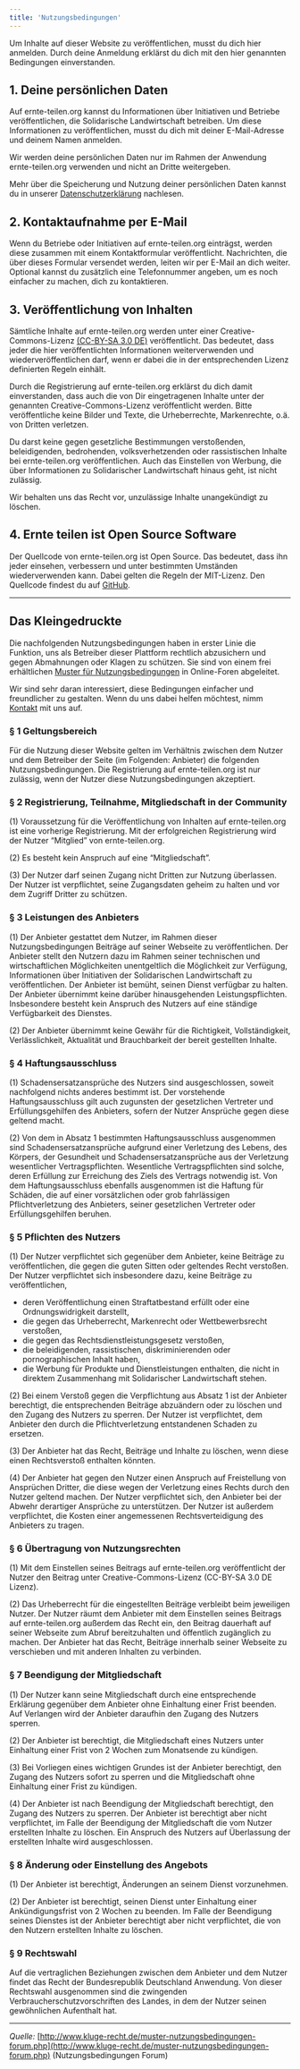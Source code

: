 ```yaml
---
title: 'Nutzungsbedingungen'
---
```


Um Inhalte auf dieser Website zu veröffentlichen, musst du dich hier anmelden. Durch deine Anmeldung erklärst du dich mit den hier genannten Bedingungen einverstanden.

## 1. Deine persönlichen Daten

Auf ernte-teilen.org kannst du Informationen über Initiativen und Betriebe veröffentlichen, die Solidarische Landwirtschaft betreiben. Um diese Informationen zu veröffentlichen, musst du dich mit deiner E-Mail-Adresse und deinem Namen anmelden.

Wir werden deine persönlichen Daten nur im Rahmen der Anwendung ernte-teilen.org verwenden und nicht an Dritte weitergeben.

Mehr über die Speicherung und Nutzung deiner persönlichen Daten kannst du in unserer [Datenschutzerklärung](/datenschutz) nachlesen.

## 2. Kontaktaufnahme per E-Mail

Wenn du Betriebe oder Initiativen auf ernte-teilen.org einträgst, werden diese zusammen mit einem Kontaktformular veröffentlicht. Nachrichten, die über dieses Formular versendet werden, leiten wir per E-Mail an dich weiter. Optional kannst du zusätzlich eine Telefonnummer angeben, um es noch einfacher zu machen, dich zu kontaktieren. 

## 3. Veröffentlichung von Inhalten

Sämtliche Inhalte auf ernte-teilen.org werden unter einer Creative-Commons-Lizenz [(CC-BY-SA 3.0 DE)](http://creativecommons.org/licenses/by-sa/3.0/de/) veröffentlicht. Das bedeutet, dass jeder die hier veröffentlichten Informationen weiterverwenden und wiederveröffentlichen darf, wenn er dabei die in der entsprechenden Lizenz definierten Regeln einhält.

Durch die Registrierung auf ernte-teilen.org erklärst du dich damit einverstanden, dass auch die von Dir eingetragenen Inhalte unter der genannten Creative-Commons-Lizenz veröffentlicht werden. Bitte veröffentliche keine Bilder und Texte, die Urheberrechte, Markenrechte, o.ä. von Dritten verletzen.

Du darst keine gegen gesetzliche Bestimmungen verstoßenden, beleidigenden, bedrohenden, volksverhetzenden oder rassistischen Inhalte bei ernte-teilen.org veröffentlichen. Auch das Einstellen von Werbung, die über Informationen zu Solidarischer Landwirtschaft hinaus geht, ist nicht zulässig.

Wir behalten uns das Recht vor, unzulässige Inhalte unangekündigt zu löschen.

## 4. Ernte teilen ist Open Source Software

Der Quellcode von ernte-teilen.org ist Open Source. Das bedeutet, dass ihn jeder einsehen, verbessern und unter bestimmten Umständen wiederverwenden kann. Dabei gelten die Regeln der MIT-Lizenz. Den Quellcode findest du auf [GitHub](https://github.com/teikei/teikei).

---

## Das Kleingedruckte

Die nachfolgenden Nutzungsbedingungen haben in erster Linie die Funktion, uns als Betreiber dieser Plattform rechtlich abzusichern und gegen Abmahnungen oder Klagen zu schützen. Sie sind von einem frei erhältlichen [Muster für Nutzungsbedingungen](http://www.kluge-recht.de/muster-nutzungsbedingungen-forum.php) in Online-Foren abgeleitet.

Wir sind sehr daran interessiert, diese Bedingungen einfacher und freundlicher zu gestalten. Wenn du uns dabei helfen möchtest, nimm
[Kontakt](/impressum) mit uns auf.

### § 1 Geltungsbereich

Für die Nutzung dieser Website gelten im Verhältnis zwischen dem Nutzer und dem Betreiber der Seite (im Folgenden: Anbieter) die folgenden Nutzungsbedingungen. Die Registrierung auf ernte-teilen.org ist nur zulässig, wenn der Nutzer diese Nutzungsbedingungen akzeptiert.

### § 2 Registrierung, Teilnahme, Mitgliedschaft in der Community

(1) Voraussetzung für die Veröffentlichung von Inhalten auf ernte-teilen.org ist eine vorherige Registrierung. Mit der erfolgreichen Registrierung wird der Nutzer “Mitglied” von ernte-teilen.org.

(2) Es besteht kein Anspruch auf eine “Mitgliedschaft”.

(3) Der Nutzer darf seinen Zugang nicht Dritten zur Nutzung überlassen. Der Nutzer ist verpflichtet, seine Zugangsdaten geheim zu halten und vor dem Zugriff Dritter zu schützen.

### § 3 Leistungen des Anbieters

(1) Der Anbieter gestattet dem Nutzer, im Rahmen dieser Nutzungsbedingungen Beiträge auf seiner Webseite zu veröffentlichen. Der Anbieter stellt den Nutzern dazu im Rahmen seiner technischen und wirtschaftlichen Möglichkeiten unentgeltlich die Möglichkeit zur Verfügung, Informationen über Initiativen der Solidarischen Landwirtschaft zu veröffentlichen. Der Anbieter ist bemüht, seinen Dienst verfügbar zu halten. Der Anbieter übernimmt keine darüber hinausgehenden Leistungspflichten. Insbesondere besteht kein Anspruch des Nutzers auf eine ständige Verfügbarkeit des Dienstes.

(2) Der Anbieter übernimmt keine Gewähr für die Richtigkeit, Vollständigkeit, Verlässlichkeit, Aktualität und Brauchbarkeit der bereit gestellten Inhalte.

### § 4 Haftungsausschluss

(1) Schadensersatzansprüche des Nutzers sind ausgeschlossen, soweit nachfolgend nichts anderes bestimmt ist. Der vorstehende Haftungsausschluss gilt auch zugunsten der gesetzlichen Vertreter und Erfüllungsgehilfen des Anbieters, sofern der Nutzer Ansprüche gegen diese geltend macht.

(2) Von dem in Absatz 1 bestimmten Haftungsausschluss ausgenommen sind Schadensersatzansprüche aufgrund einer Verletzung des Lebens, des Körpers, der Gesundheit und Schadensersatzansprüche aus der Verletzung wesentlicher Vertragspflichten. Wesentliche Vertragspflichten sind solche, deren Erfüllung zur Erreichung des Ziels des Vertrags notwendig ist. Von dem Haftungsausschluss ebenfalls ausgenommen ist die Haftung für Schäden, die auf einer vorsätzlichen oder grob fahrlässigen Pflichtverletzung des Anbieters, seiner gesetzlichen Vertreter oder Erfüllungsgehilfen beruhen.

### § 5 Pflichten des Nutzers

(1) Der Nutzer verpflichtet sich gegenüber dem Anbieter, keine Beiträge zu veröffentlichen, die gegen die guten Sitten oder geltendes Recht verstoßen. Der Nutzer verpflichtet sich insbesondere dazu, keine Beiträge zu veröffentlichen,

- deren Veröffentlichung einen Straftatbestand erfüllt oder eine Ordnungswidrigkeit darstellt,
- die gegen das Urheberrecht, Markenrecht oder Wettbewerbsrecht verstoßen,
- die gegen das Rechtsdienstleistungsgesetz verstoßen,
- die beleidigenden, rassistischen, diskriminierenden oder pornographischen Inhalt haben,
- die Werbung für Produkte und Dienstleistungen enthalten, die nicht in direktem Zusammenhang mit Solidarischer Landwirtschaft stehen.

(2) Bei einem Verstoß gegen die Verpflichtung aus Absatz 1 ist der Anbieter berechtigt, die entsprechenden Beiträge abzuändern oder zu löschen und den Zugang des Nutzers zu sperren. Der Nutzer ist verpflichtet, dem Anbieter den durch die Pflichtverletzung entstandenen Schaden zu ersetzen.

(3) Der Anbieter hat das Recht, Beiträge und Inhalte zu löschen, wenn diese einen Rechtsverstoß enthalten könnten.

(4) Der Anbieter hat gegen den Nutzer einen Anspruch auf Freistellung von Ansprüchen Dritter, die diese wegen der Verletzung eines Rechts durch den Nutzer geltend machen. Der Nutzer verpflichtet sich, den Anbieter bei der Abwehr derartiger Ansprüche zu unterstützen. Der Nutzer ist außerdem verpflichtet, die Kosten einer angemessenen Rechtsverteidigung des Anbieters zu tragen.

### § 6 Übertragung von Nutzungsrechten

(1) Mit dem Einstellen seines Beitrags auf ernte-teilen.org veröffentlicht der Nutzer den Beitrag unter Creative-Commons-Lizenz (CC-BY-SA 3.0 DE Lizenz).

(2) Das Urheberrecht für die eingestellten Beiträge verbleibt beim jeweiligen Nutzer. Der Nutzer räumt dem Anbieter mit dem Einstellen seines Beitrags auf ernte-teilen.org außerdem das Recht ein, den Beitrag dauerhaft auf seiner Webseite zum Abruf bereitzuhalten und öffentlich zugänglich zu machen. Der Anbieter hat das Recht, Beiträge innerhalb seiner Webseite zu verschieben und mit anderen Inhalten zu verbinden.

### § 7 Beendigung der Mitgliedschaft

(1) Der Nutzer kann seine Mitgliedschaft durch eine entsprechende Erklärung gegenüber dem Anbieter ohne Einhaltung einer Frist beenden. Auf Verlangen wird der Anbieter daraufhin den Zugang des Nutzers sperren.

(2) Der Anbieter ist berechtigt, die Mitgliedschaft eines Nutzers unter Einhaltung einer Frist von 2 Wochen zum Monatsende zu kündigen.

(3) Bei Vorliegen eines wichtigen Grundes ist der Anbieter berechtigt, den Zugang des Nutzers sofort zu sperren und die Mitgliedschaft ohne Einhaltung einer Frist zu kündigen.

(4) Der Anbieter ist nach Beendigung der Mitgliedschaft berechtigt, den Zugang des Nutzers zu sperren. Der Anbieter ist berechtigt aber nicht verpflichtet, im Falle der Beendigung der Mitgliedschaft die vom Nutzer erstellten Inhalte zu löschen. Ein Anspruch des Nutzers auf Überlassung der erstellten Inhalte wird ausgeschlossen.

### § 8 Änderung oder Einstellung des Angebots

(1) Der Anbieter ist berechtigt, Änderungen an seinem Dienst vorzunehmen.

(2) Der Anbieter ist berechtigt, seinen Dienst unter Einhaltung einer Ankündigungsfrist von 2 Wochen zu beenden. Im Falle der Beendigung seines Dienstes ist der Anbieter berechtigt aber nicht verpflichtet, die von den Nutzern erstellten Inhalte zu löschen.

### § 9 Rechtswahl

Auf die vertraglichen Beziehungen zwischen dem Anbieter und dem Nutzer findet das Recht der Bundesrepublik Deutschland Anwendung. Von dieser Rechtswahl ausgenommen sind die zwingenden Verbraucherschutzvorschriften des Landes, in dem der Nutzer seinen gewöhnlichen Aufenthalt hat.

---

*Quelle:* [http://www.kluge-recht.de/muster-nutzungsbedingungen-forum.php](http://www.kluge-recht.de/muster-nutzungsbedingungen-forum.php) (Nutzungsbedingungen Forum)
